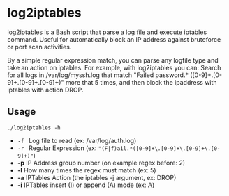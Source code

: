 # log2iptables
log2iptables is a Bash script that parse a log file and execute iptables command. Useful for automatically block an IP address against bruteforce or port scan activities.

By a simple regular expression match, you can parse any logfile type and take an action on iptables. For example, with log2iptables you can: Search for all logs in /var/log/myssh.log that match "Failed password.* ([0-9]+\.[0-9]+\.[0-9]+\.[0-9]+)" more that 5 times, and then block the ipaddress with iptables with action DROP.

## Usage
```
./log2iptables -h
```
- `-f `  Log file to read (ex: /var/log/auth.log)
- `-r `  Regular Expression (ex: `"(F|f)ail.*([0-9]+\.[0-9]+\.[0-9]+\.[0-9]+)"`)
- **-p**  IP Address group number (on example regex before: 2)
- **-l**  How many times the regex must match (ex: 5)
- **-a**  IPTables Action (the iptables -j argument, ex: DROP)
- **-i**  IPTables insert (I) or append (A) mode (ex: A)
